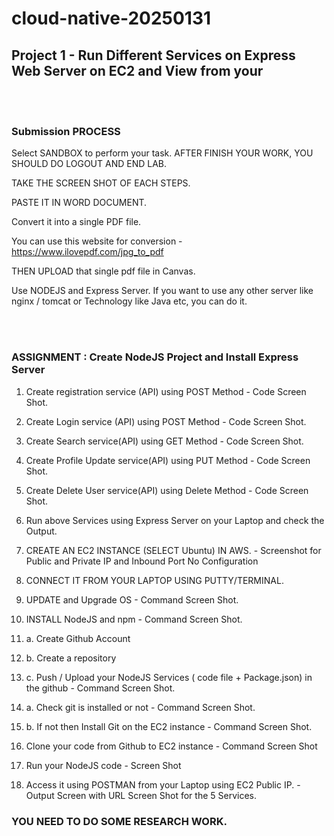 # cloud-native-20250131
## Project 1 - Run Different Services on Express Web Server on EC2 and View from your
<br><br>
### Submission PROCESS

Select SANDBOX to perform your task. AFTER FINISH YOUR WORK, YOU SHOULD DO LOGOUT AND END LAB.

TAKE THE SCREEN SHOT OF EACH STEPS.

PASTE IT IN WORD DOCUMENT.

Convert it into a single PDF file. 

You can use this website for conversion - https://www.ilovepdf.com/jpg_to_pdf

THEN UPLOAD that single pdf file in Canvas.

Use NODEJS and Express Server.  If you want to use any other server like nginx / tomcat or Technology like Java etc, you can do it.

<br><br>

### ASSIGNMENT : Create NodeJS Project and Install Express Server

1. Create registration service (API) using POST Method  - Code Screen Shot.

2. Create Login service (API) using POST Method - Code Screen Shot.

3. Create Search service(API) using GET Method -  Code Screen Shot.

4. Create Profile Update service(API) using PUT Method -  Code Screen Shot.

5. Create Delete User service(API) using Delete Method -  Code Screen Shot.

6. Run above Services using Express Server on your Laptop and check the Output. 

7. CREATE AN EC2 INSTANCE (SELECT Ubuntu) IN AWS. - Screenshot for Public and Private IP and Inbound Port No Configuration 

8. CONNECT IT FROM YOUR LAPTOP USING PUTTY/TERMINAL.

9. UPDATE and Upgrade OS - Command Screen Shot.

10. INSTALL NodeJS and npm - Command Screen Shot.

11. a. Create Github Account 

11. b. Create a repository

12. c. Push / Upload your NodeJS Services ( code file + Package.json) in the github - Command Screen Shot.

13. a. Check git is installed or not - Command  Screen Shot.

13. b. If not then Install Git on the EC2 instance - Command  Screen Shot.

14. Clone your code from Github to EC2 instance - Command Screen Shot

15. Run your NodeJS code - Screen Shot

16. Access it using POSTMAN from your Laptop using EC2 Public IP. - Output Screen with URL Screen Shot for the 5 Services.

### YOU NEED TO DO SOME RESEARCH WORK.
